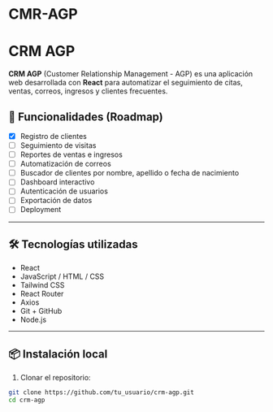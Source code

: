 # CMR-AGP
# CRM AGP

**CRM AGP** (Customer Relationship Management - AGP) es una aplicación web desarrollada con **React** para automatizar el seguimiento de citas, ventas, correos, ingresos y clientes frecuentes.

## 🚀 Funcionalidades (Roadmap)

- [x] Registro de clientes
- [ ] Seguimiento de visitas
- [ ] Reportes de ventas e ingresos
- [ ] Automatización de correos
- [ ] Buscador de clientes por nombre, apellido o fecha de nacimiento
- [ ] Dashboard interactivo
- [ ] Autenticación de usuarios
- [ ] Exportación de datos
- [ ] Deployment

---

## 🛠️ Tecnologías utilizadas

- React
- JavaScript / HTML / CSS
- Tailwind CSS
- React Router
- Axios
- Git + GitHub
- Node.js

---

## 📦 Instalación local

1. Clonar el repositorio:

```bash
git clone https://github.com/tu_usuario/crm-agp.git
cd crm-agp
